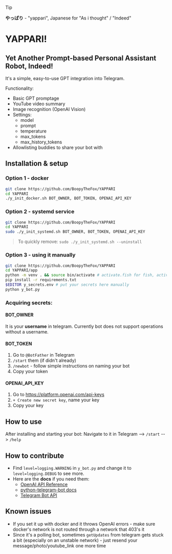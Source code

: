 >[!tip]
>**やっぱり** - "yappari", Japanese for "As i thought" / "Indeed"

# YAPPARI!

## Yet Another Prompt-based Personal Assistant Robot, Indeed!

It's a simple, easy-to-use GPT integration into Telegram.

Functionality:
- Basic GPT promptage
- YouTube video summary
- Image recognition (OpenAI Vision)
- Settings:
	- model
	- prompt
	- temperature
	- max_tokens
	- max_history_tokens
- Allowlisting buddies to share your bot with

## Installation & setup
### Option 1 - docker
```bash
git clone https://github.com/BoopyTheFox/YAPPARI
cd YAPPARI
./y_init_docker.sh BOT_OWNER, BOT_TOKEN, OPENAI_API_KEY
```
### Option 2 - systemd service
```bash
git clone https://github.com/BoopyTheFox/YAPPARI
cd YAPPARI
sudo ./y_init_systemd.sh BOT_OWNER, BOT_TOKEN, OPENAI_API_KEY
```
>To quickly remove: `sudo ./y_init_systemd.sh --uninstall`
### Option 3 - using it manually
```sh
git clone https://github.com/BoopyTheFox/YAPPARI
cd YAPPARI/app
python -m venv . && source bin/activate # activate.fish for fish, activate.csh for csh
pip install -r requirements.txt
$EDITOR y_secrets.env # put your secrets here manually
python y_bot.py
```
### Acquiring secrets:
#### BOT_OWNER
It is your **username** in telegram. Currently bot does not support operations without a username.
#### BOT_TOKEN
1. Go to `@BotFather` in Telegram
2. `/start` them (if didn't already)
3. `/newbot` - follow simple instructions on naming your bot
4. Copy your token
#### OPENAI_API_KEY
1. Go to https://platform.openai.com/api-keys
2. `+ Create new secret key`, name your key
3. Copy your key

## How to use
After installing and starting your bot:
Navigate to it in Telegram --> `/start` --> `/help`

## How to contribute
- Find `level=logging.WARNING` in `y_bot.py` and change it to `level=logging.DEBUG` to see more.
- Here are the **docs** if you need them:
	- [OpenAI API Reference](https://platform.openai.com/docs/api-reference)
	- [python-telegram-bot docs](https://docs.python-telegram-bot.org/)
	- [Telegram Bot API](https://core.telegram.org/bots/api)

## Known issues
- If you set it up with docker and it throws OpenAI errors - make sure docker's network is not routed through a network that 403's it
- Since it's a polling bot, sometimes `getUpdates` from telegram gets stuck a bit (especially on an unstable network) - just resend your message/photo/youtube_link one more time
